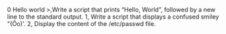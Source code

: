 0 Hello world >,Write a script that prints “Hello, World”, followed by a new line to the standard output.
1, Write a script that displays a confused smiley "(Ôo)'.
2, Display the content of the /etc/passwd file.
